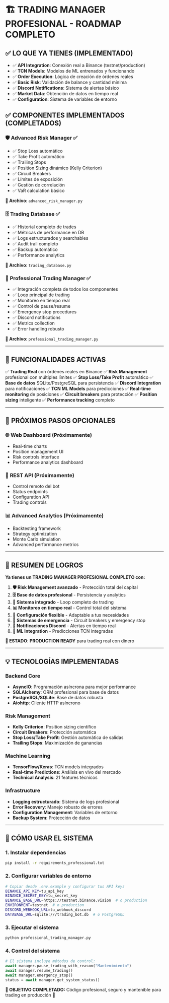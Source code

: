 # 🏗️ TRADING MANAGER PROFESIONAL - ROADMAP COMPLETO

## ✅ **LO QUE YA TIENES (IMPLEMENTADO)**

- ✅ **API Integration**: Conexión real a Binance (testnet/production)
- ✅ **TCN Models**: Modelos de ML entrenados y funcionando
- ✅ **Order Execution**: Lógica de creación de órdenes reales
- ✅ **Basic Risk**: Validación de balance y cantidad mínima
- ✅ **Discord Notifications**: Sistema de alertas básico
- ✅ **Market Data**: Obtención de datos en tiempo real
- ✅ **Configuration**: Sistema de variables de entorno

## ✅ **COMPONENTES IMPLEMENTADOS (COMPLETADOS)**

### 🛡️ **Advanced Risk Manager** ✅
- ✅ Stop Loss automático
- ✅ Take Profit automático  
- ✅ Trailing Stops
- ✅ Position Sizing dinámico (Kelly Criterion)
- ✅ Circuit Breakers
- ✅ Límites de exposición
- ✅ Gestión de correlación
- ✅ VaR calculation básico

**📁 Archivo**: `advanced_risk_manager.py`

### 🗄️ **Trading Database** ✅
- ✅ Historial completo de trades
- ✅ Métricas de performance en DB
- ✅ Logs estructurados y searchables
- ✅ Audit trail completo
- ✅ Backup automático
- ✅ Performance analytics

**📁 Archivo**: `trading_database.py`

### 🚀 **Professional Trading Manager** ✅
- ✅ Integración completa de todos los componentes
- ✅ Loop principal de trading
- ✅ Monitoreo en tiempo real
- ✅ Control de pause/resume
- ✅ Emergency stop procedures
- ✅ Discord notifications
- ✅ Metrics collection
- ✅ Error handling robusto

**📁 Archivo**: `professional_trading_manager.py`

---

## 🎯 **FUNCIONALIDADES ACTIVAS**

✅ **Trading Real** con órdenes reales en Binance
✅ **Risk Management** profesional con múltiples límites
✅ **Stop Loss/Take Profit** automático
✅ **Base de datos** SQLite/PostgreSQL para persistencia
✅ **Discord Integration** para notificaciones
✅ **TCN ML Models** para predicciones
✅ **Real-time monitoring** de posiciones
✅ **Circuit breakers** para protección
✅ **Position sizing** inteligente
✅ **Performance tracking** completo

---

## 🚧 **PRÓXIMOS PASOS OPCIONALES**

### 🌐 **Web Dashboard** (Próximamente)
- Real-time charts
- Position management UI
- Risk controls interface
- Performance analytics dashboard

### 🔌 **REST API** (Próximamente)
- Control remoto del bot
- Status endpoints
- Configuration API
- Trading controls

### 📊 **Advanced Analytics** (Próximamente)
- Backtesting framework
- Strategy optimization
- Monte Carlo simulation
- Advanced performance metrics

---

## 🎉 **RESUMEN DE LOGROS**

**Ya tienes un TRADING MANAGER PROFESIONAL COMPLETO con:**

1. **🛡️ Risk Management avanzado** - Protección total del capital
2. **🗄️ Base de datos profesional** - Persistencia y analytics
3. **🚀 Sistema integrado** - Loop completo de trading
4. **📊 Monitoreo en tiempo real** - Control total del sistema
5. **🔧 Configuración flexible** - Adaptable a tus necesidades
6. **🚨 Sistemas de emergencia** - Circuit breakers y emergency stop
7. **📱 Notificaciones Discord** - Alertas en tiempo real
8. **🤖 ML Integration** - Predicciones TCN integradas

**🎯 ESTADO**: **PRODUCTION READY** para trading real con dinero

---

## 💡 **TECNOLOGÍAS IMPLEMENTADAS**

### **Backend Core**
- **AsyncIO**: Programación asíncrona para mejor performance
- **SQLAlchemy**: ORM profesional para base de datos
- **PostgreSQL/SQLite**: Base de datos robusta
- **Aiohttp**: Cliente HTTP asíncrono

### **Risk Management**
- **Kelly Criterion**: Position sizing científico
- **Circuit Breakers**: Protección automática
- **Stop Loss/Take Profit**: Gestión automática de salidas
- **Trailing Stops**: Maximización de ganancias

### **Machine Learning**
- **TensorFlow/Keras**: TCN models integrados
- **Real-time Predictions**: Análisis en vivo del mercado
- **Technical Analysis**: 21 features técnicos

### **Infrastructure**
- **Logging estructurado**: Sistema de logs profesional
- **Error Recovery**: Manejo robusto de errores
- **Configuration Management**: Variables de entorno
- **Backup System**: Protección de datos

---

## 🚀 **CÓMO USAR EL SISTEMA**

### **1. Instalar dependencias**
```bash
pip install -r requirements_professional.txt
```

### **2. Configurar variables de entorno**
```bash
# Copiar desde .env.example y configurar tus API keys
BINANCE_API_KEY=tu_api_key
BINANCE_SECRET_KEY=tu_secret_key
BINANCE_BASE_URL=https://testnet.binance.vision  # o production
ENVIRONMENT=testnet  # o production
DISCORD_WEBHOOK_URL=tu_webhook_discord
DATABASE_URL=sqlite:///trading_bot.db  # o PostgreSQL
```

### **3. Ejecutar el sistema**
```bash
python professional_trading_manager.py
```

### **4. Control del sistema**
```python
# El sistema incluye métodos de control:
await manager.pause_trading_with_reason("Mantenimiento")
await manager.resume_trading()
await manager.emergency_stop()
status = await manager.get_system_status()
```

**🎯 OBJETIVO COMPLETADO:** Código profesional, seguro y mantenible para trading en producción 🚀